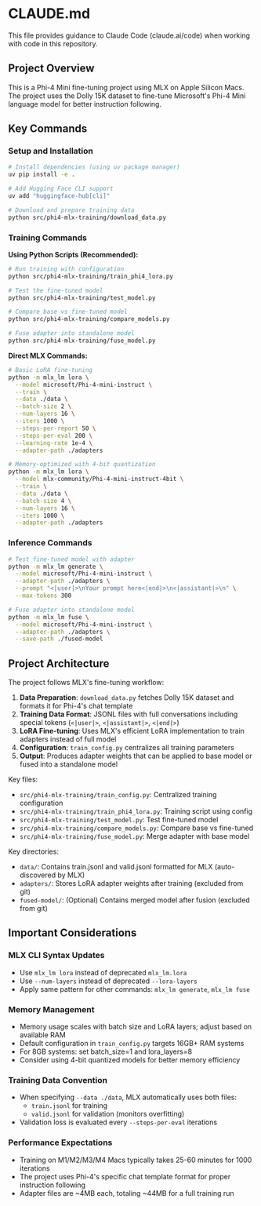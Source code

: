 # CLAUDE.md

This file provides guidance to Claude Code (claude.ai/code) when working with code in this repository.

## Project Overview

This is a Phi-4 Mini fine-tuning project using MLX on Apple Silicon Macs. The project uses the Dolly 15K dataset to fine-tune Microsoft's Phi-4 Mini language model for better instruction following.

## Key Commands

### Setup and Installation
```bash
# Install dependencies (using uv package manager)
uv pip install -e .

# Add Hugging Face CLI support
uv add "huggingface-hub[cli]"

# Download and prepare training data
python src/phi4-mlx-training/download_data.py
```

### Training Commands

**Using Python Scripts (Recommended):**
```bash
# Run training with configuration
python src/phi4-mlx-training/train_phi4_lora.py

# Test the fine-tuned model
python src/phi4-mlx-training/test_model.py

# Compare base vs fine-tuned model
python src/phi4-mlx-training/compare_models.py

# Fuse adapter into standalone model
python src/phi4-mlx-training/fuse_model.py
```

**Direct MLX Commands:**
```bash
# Basic LoRA fine-tuning
python -m mlx_lm lora \
  --model microsoft/Phi-4-mini-instruct \
  --train \
  --data ./data \
  --batch-size 2 \
  --num-layers 16 \
  --iters 1000 \
  --steps-per-report 50 \
  --steps-per-eval 200 \
  --learning-rate 1e-4 \
  --adapter-path ./adapters

# Memory-optimized with 4-bit quantization
python -m mlx_lm lora \
  --model mlx-community/Phi-4-mini-instruct-4bit \
  --train \
  --data ./data \
  --batch-size 4 \
  --num-layers 16 \
  --iters 1000 \
  --adapter-path ./adapters
```

### Inference Commands
```bash
# Test fine-tuned model with adapter
python -m mlx_lm generate \
  --model microsoft/Phi-4-mini-instruct \
  --adapter-path ./adapters \
  --prompt "<|user|>\nYour prompt here<|end|>\n<|assistant|>\n" \
  --max-tokens 300

# Fuse adapter into standalone model
python -m mlx_lm fuse \
  --model microsoft/Phi-4-mini-instruct \
  --adapter-path ./adapters \
  --save-path ./fused-model
```

## Project Architecture

The project follows MLX's fine-tuning workflow:

1. **Data Preparation**: `download_data.py` fetches Dolly 15K dataset and formats it for Phi-4's chat template
2. **Training Data Format**: JSONL files with full conversations including special tokens (`<|user|>`, `<|assistant|>`, `<|end|>`)
3. **LoRA Fine-tuning**: Uses MLX's efficient LoRA implementation to train adapters instead of full model
4. **Configuration**: `train_config.py` centralizes all training parameters
5. **Output**: Produces adapter weights that can be applied to base model or fused into a standalone model

Key files:
- `src/phi4-mlx-training/train_config.py`: Centralized training configuration
- `src/phi4-mlx-training/train_phi4_lora.py`: Training script using config
- `src/phi4-mlx-training/test_model.py`: Test fine-tuned model
- `src/phi4-mlx-training/compare_models.py`: Compare base vs fine-tuned
- `src/phi4-mlx-training/fuse_model.py`: Merge adapter with base model

Key directories:
- `data/`: Contains train.jsonl and valid.jsonl formatted for MLX (auto-discovered by MLX)
- `adapters/`: Stores LoRA adapter weights after training (excluded from git)
- `fused-model/`: (Optional) Contains merged model after fusion (excluded from git)

## Important Considerations

### MLX CLI Syntax Updates
- Use `mlx_lm lora` instead of deprecated `mlx_lm.lora`
- Use `--num-layers` instead of deprecated `--lora-layers`
- Apply same pattern for other commands: `mlx_lm generate`, `mlx_lm fuse`

### Memory Management
- Memory usage scales with batch size and LoRA layers; adjust based on available RAM
- Default configuration in `train_config.py` targets 16GB+ RAM systems
- For 8GB systems: set batch_size=1 and lora_layers=8
- Consider using 4-bit quantized models for better memory efficiency

### Training Data Convention
- When specifying `--data ./data`, MLX automatically uses both files:
  - `train.jsonl` for training
  - `valid.jsonl` for validation (monitors overfitting)
- Validation loss is evaluated every `--steps-per-eval` iterations

### Performance Expectations
- Training on M1/M2/M3/M4 Macs typically takes 25-60 minutes for 1000 iterations
- The project uses Phi-4's specific chat template format for proper instruction following
- Adapter files are ~4MB each, totaling ~44MB for a full training run